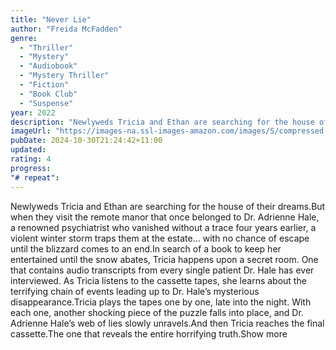 ```yaml
---
title: "Never Lie"
author: "Freida McFadden"
genre:
  - "Thriller"
  - "Mystery"
  - "Audiobook"
  - "Mystery Thriller"
  - "Fiction"
  - "Book Club"
  - "Suspense"
year: 2022
description: "Newlyweds Tricia and Ethan are searching for the house of their dreams.But when they visit the remote manor that once belonged to Dr. Adrienne Hale, a renowned psychiatrist who vanished without a trace four years earlier, a violent winter storm traps them at the estate… with no chance of escape until the blizzard comes to an end.In search of a book to keep her entertained until the snow abates, Tricia happens upon a secret room. One that contains audio transcripts from every single patient Dr. Hale has ever interviewed. As Tricia listens to the cassette tapes, she learns about the terrifying chain of events leading up to Dr. Hale’s mysterious disappearance.Tricia plays the tapes one by one, late into the night. With each one, another shocking piece of the puzzle falls into place, and Dr. Adrienne Hale’s web of lies slowly unravels.And then Tricia reaches the final cassette.The one that reveals the entire horrifying truth.Show more"
imageUrl: "https://images-na.ssl-images-amazon.com/images/S/compressed.photo.goodreads.com/books/1661428846i/62080187.jpg"
pubDate: 2024-10-30T21:24:42+11:00
updated:
rating: 4
progress:
"# repeat":
---
```

Newlyweds Tricia and Ethan are searching for the house of their dreams.But when they visit the remote manor that once belonged to Dr. Adrienne Hale, a renowned psychiatrist who vanished without a trace four years earlier, a violent winter storm traps them at the estate… with no chance of escape until the blizzard comes to an end.In search of a book to keep her entertained until the snow abates, Tricia happens upon a secret room. One that contains audio transcripts from every single patient Dr. Hale has ever interviewed. As Tricia listens to the cassette tapes, she learns about the terrifying chain of events leading up to Dr. Hale’s mysterious disappearance.Tricia plays the tapes one by one, late into the night. With each one, another shocking piece of the puzzle falls into place, and Dr. Adrienne Hale’s web of lies slowly unravels.And then Tricia reaches the final cassette.The one that reveals the entire horrifying truth.Show more